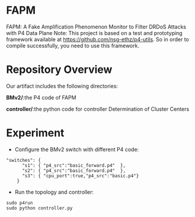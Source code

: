 # FAPM
FAPM: A Fake Amplification Phenomenon Monitor to Filter DRDoS Attacks with P4 Data Plane
Note: This project is based on a test and prototyping framework available at https://github.com/nsg-ethz/p4-utils. So in order to compile successfully, you need to use this framework.

# Repository Overview

Our artifact includes the following directories:

**BMv2/**:the P4 code of FAPM

**controller/**:the python code for controller Determination of Cluster Centers

# Experiment
- Configure the BMv2 switch with different P4 code:
```
"switches": {
      "s1": { "p4_src":"basic_forward.p4"  },
      "s2": { "p4_src":"basic_forward.p4"  },
      "s3": { "cpu_port":true,"p4_src":"basic.p4"}
    }
```
- Run the topology and controller:
```
sudo p4run
sudo python controller.py
```

